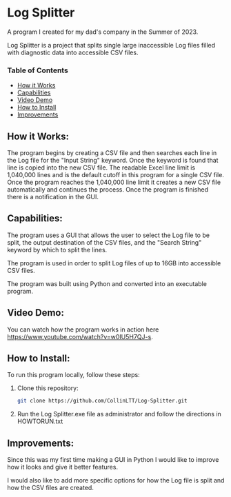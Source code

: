 # Log Splitter
A program I created for my dad's company in the Summer of 2023.

Log Splitter is a project that splits single large inaccessible Log files filled with diagnostic data into accessible CSV files.

### Table of Contents
- [How it Works](#how-it-works)
- [Capabilities](#capabilities)
- [Video Demo](#video-demo)
- [How to Install](#how-to-install)
- [Improvements](#improvements)

## How it Works:

The program begins by creating a CSV file and then searches each line in the Log file for the "Input String" keyword. Once the keyword is found that line is copied into the new CSV file. The readable Excel line limit is 1,040,000 lines and is the default cutoff in this program for a single CSV file. Once the program reaches the 1,040,000 line limit it creates a new CSV file automatically and continues the process. Once the program is finished there is a notification in the GUI.

## Capabilities:

The program uses a GUI that allows the user to select the Log file to be split, the output destination of the CSV files, and the "Search String" keyword by which to split the lines.

The program is used in order to split Log files of up to 16GB into accessible CSV files.

The program was built using Python and converted into an executable program.

## Video Demo:

You can watch how the program works in action here https://www.youtube.com/watch?v=w0IU5H7QJ-s.

## How to Install:

To run this program locally, follow these steps:

1. Clone this repository:
   ```bash
   git clone https://github.com/CollinLTT/Log-Splitter.git
   
2. Run the Log Splitter.exe file as administrator and follow the directions in HOWTORUN.txt

## Improvements:

Since this was my first time making a GUI in Python I would like to improve how it looks and give it better features.

I would also like to add more specific options for how the Log file is split and how the CSV files are created.
